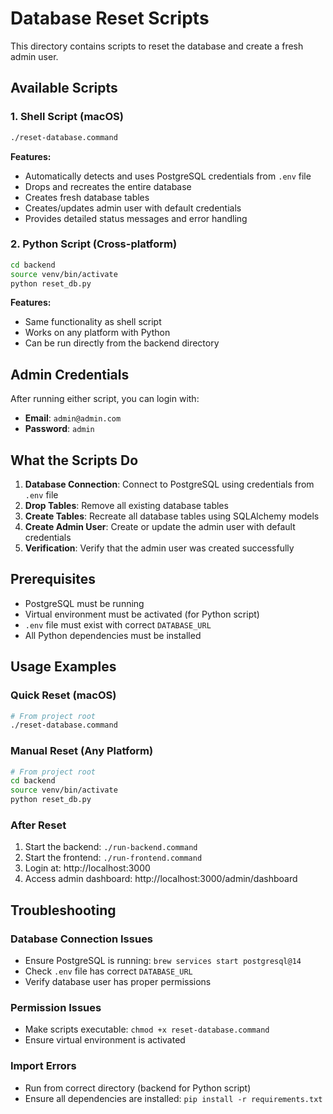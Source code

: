 # Database Reset Scripts

This directory contains scripts to reset the database and create a fresh admin user.

## Available Scripts

### 1. Shell Script (macOS)
```bash
./reset-database.command
```

**Features:**
- Automatically detects and uses PostgreSQL credentials from `.env` file
- Drops and recreates the entire database
- Creates fresh database tables
- Creates/updates admin user with default credentials
- Provides detailed status messages and error handling

### 2. Python Script (Cross-platform)
```bash
cd backend
source venv/bin/activate
python reset_db.py
```

**Features:**
- Same functionality as shell script
- Works on any platform with Python
- Can be run directly from the backend directory

## Admin Credentials

After running either script, you can login with:

- **Email**: `admin@admin.com`
- **Password**: `admin`

## What the Scripts Do

1. **Database Connection**: Connect to PostgreSQL using credentials from `.env` file
2. **Drop Tables**: Remove all existing database tables
3. **Create Tables**: Recreate all database tables using SQLAlchemy models
4. **Create Admin User**: Create or update the admin user with default credentials
5. **Verification**: Verify that the admin user was created successfully

## Prerequisites

- PostgreSQL must be running
- Virtual environment must be activated (for Python script)
- `.env` file must exist with correct `DATABASE_URL`
- All Python dependencies must be installed

## Usage Examples

### Quick Reset (macOS)
```bash
# From project root
./reset-database.command
```

### Manual Reset (Any Platform)
```bash
# From project root
cd backend
source venv/bin/activate
python reset_db.py
```

### After Reset
1. Start the backend: `./run-backend.command`
2. Start the frontend: `./run-frontend.command`
3. Login at: http://localhost:3000
4. Access admin dashboard: http://localhost:3000/admin/dashboard

## Troubleshooting

### Database Connection Issues
- Ensure PostgreSQL is running: `brew services start postgresql@14`
- Check `.env` file has correct `DATABASE_URL`
- Verify database user has proper permissions

### Permission Issues
- Make scripts executable: `chmod +x reset-database.command`
- Ensure virtual environment is activated

### Import Errors
- Run from correct directory (backend for Python script)
- Ensure all dependencies are installed: `pip install -r requirements.txt`
